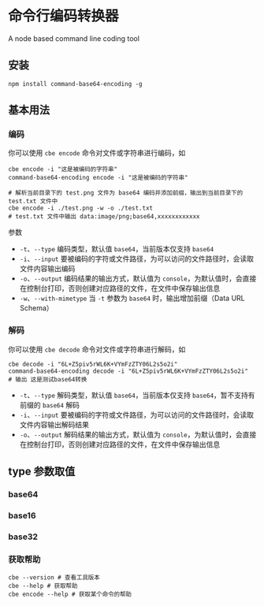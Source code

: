 # 命令行编码转换器

A node based command line coding tool

## 安装

```shell
npm install command-base64-encoding -g
```

## 基本用法

### 编码

你可以使用 `cbe encode` 命令对文件或字符串进行编码，如

```shell
cbe encode -i "这是被编码的字符串"
command-base64-encoding encode -i "这是被编码的字符串"
```

```shell
# 解析当前目录下的 test.png 文件为 base64 编码并添加前缀，输出到当前目录下的 test.txt 文件中
cbe encode -i ./test.png -w -o ./test.txt
# test.txt 文件中输出 data:image/png;base64,xxxxxxxxxxxx
```

参数

+ `-t`、`--type` 编码类型，默认值 `base64`，当前版本仅支持 `base64`
+ `-i`、`--input` 要被编码的字符或文件路径，为可以访问的文件路径时，会读取文件内容输出编码
+ `-o`、`--output` 编码结果的输出方式，默认值为 `console`，为默认值时，会直接在控制台打印，否则创建对应路径的文件，在文件中保存输出信息
+ `-w`、`--with-mimetype` 当 `-t` 参数为 `base64` 时，输出增加前缀（Data URL Schema）

### 解码

你可以使用 `cbe decode` 命令对文件或字符串进行解码，如

```shell
cbe decode -i "6L+Z5piv5rWL6K+VYmFzZTY06L2s5o2i"
command-base64-encoding decode -i "6L+Z5piv5rWL6K+VYmFzZTY06L2s5o2i"
# 输出 这是测试base64转换
```

+ `-t`、`--type` 解码类型，默认值 `base64`，当前版本仅支持 `base64`，暂不支持有前缀的 `base64` 解码
+ `-i`、`--input` 要被编码的字符或文件路径，为可以访问的文件路径时，会读取文件内容输出解码结果
+ `-o`、`--output` 解码结果的输出方式，默认值为 `console`，为默认值时，会直接在控制台打印，否则创建对应路径的文件，在文件中保存输出信息

## type 参数取值

### base64

### base16

### base32

### 获取帮助

```shell
cbe --version # 查看工具版本
cbe --help # 获取帮助
cbe encode --help # 获取某个命令的帮助
```